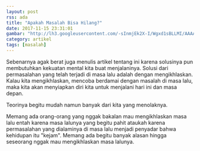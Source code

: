 ```yaml
---
layout: post
rss: ada
title: "Apakah Masalah Bisa Hilang?"
date: 2017-11-15 23:31:01
gambar: "http://lh3.googleusercontent.com/-sInmjEk2X-I/Wgxd1sBLLMI/AAAAAAAACsw/2FAikx1_fOUZ60tfi3VmcfQq11PP2D1GACLcBGAs/s900/Low-self-esteem.jpg"
category: artikel
tags: [masalah]
---
```


Sebenarnya agak berat juga menulis artikel tentang ini karena solusinya pun membutuhkan kekuatan mental kita buat menjalaninya. Solusi dari permasalahan yang telah terjadi di masa lalu adalah dengan mengikhlaskan. Kalau kita mengikhlaskan, mencoba berdamai dengan masalah di masa lalu, maka kita akan menyiapkan diri kita untuk menjalani hari ini dan masa depan.

Teorinya begitu mudah namun banyak dari kita yang menolaknya.

Memang ada orang-orang yang nggak bakalan mau mengikhlaskan masa lalu entah karena masa lalunya yang begitu pahit ataukah karena permasalahan yang dialaminya di masa lalu menjadi penyadar bahwa kehidupan itu "kejam". Memang ada begitu banyak alasan hingga seseorang nggak mau mengikhlaskan masa lalunya.